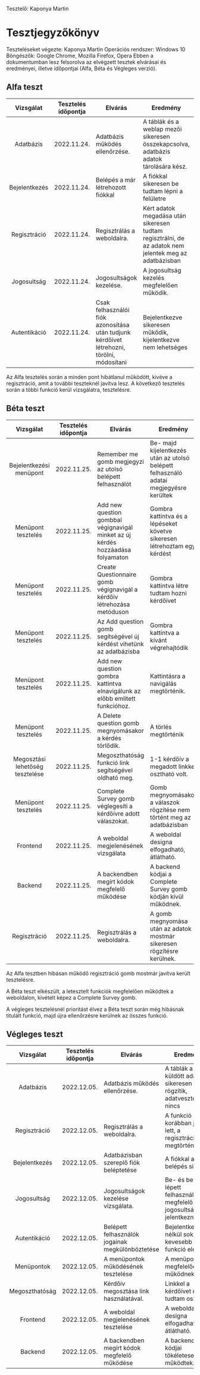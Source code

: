 Tesztelő: Kaponya Martin

# Tesztjegyzőkönyv

Teszteléseket végezte: Kaponya Martin
Operációs rendszer: Windows 10
Böngészők: Google Chrome, Mozilla Firefox, Opera
Ebben a dokumentumban lesz felsorolva az elvégzett tesztek elvárásai és eredményei, illetve időpontjai (Alfa, Béta és Végleges verzió).

## Alfa teszt

| Vizsgálat | Tesztelés időpontja | Elvárás | Eredmény | Hibák |
| :---: | --- | --- | --- | --- |
| Adatbázis | 2022.11.24. | Adatbázis működés ellenőrzése. | A táblák és a weblap mezői sikeresen összekapcsolva, adatbázis adatok tárolására kész. | Hibát nem találtam |
| Bejelentkezés | 2022.11.24. | Belépés a már létrehozott fiókkal | A fiókkal sikeresen be tudtam lépni a felületre | Hibát nem találtam |
| Regisztráció | 2022.11.24. | Regisztrálás a weboldalra. | Kért adatok megadása után sikeresen tudtam regisztrálni, de az adatok nem jelentek meg az adatbázisban | A leírt hibát találtam |
| Jogosultság | 2022.11.24. | Jogosultságok kezelése. | A jogosultság kezelés megfelelően működik. | Hibát nem találtam |
| Autentikáció | 2022.11.24. | Csak felhasználói fiók azonosítása után tudjunk kérdőívet létrehozni, törölni, módosítani | Bejelentkezve sikeresen műkődik, kijelentkezve nem lehetséges | Hibát nem találtam |


Az Alfa tesztelés során a minden pont hibátlanul működött, kivéve a regisztráció, amit a további teszteknél javítva lesz.
A következő tesztelés során a többi funkció kerül vizsgálatra, tesztelésre.


## Béta teszt

| Vizsgálat | Tesztelés időpontja | Elvárás | Eredmény | Hibák |
| :---: | --- | --- | --- | --- |
| Bejelentkezési menüpont | 2022.11.25. | Remember me gomb megjegyzi az utolsó belépett felhasználót | Be- majd kijelentkezés után az utolsó belépett felhasználó adatai megjegyésre kerültek | Hibát nem találtam |
| Menüpont tesztelés | 2022.11.25. | Add new question gombbal végignavigál minket az új kérdés hozzáadása folyamaton | Gombra kattintva és a lépéseket követve sikeresen létrehoztam egy kérdést | Hibát nem találtam |
| Menüpont tesztelés | 2022.11.25. | Create Questionnaire gomb végignavigál a kérdőív létrehozása metóduson | Gombra kattintva létre tudtam hozni kérdőívet | Hibát nem találtam |
| Menüpont tesztelés | 2022.11.25. | Az Add question gomb segítségével új kérdést vihetünk az adatbázisba | Gombra kattintva a kívánt végrehajtódik | Hibát nem találtam | 
| Menüpont tesztelés | 2022.11.25. | Add new question gombra kattintva elnavigálunk az előbb említett funkcióhoz. | Kattintásra a navigálás megtörténik.  | Hibát nem találtam |
| Menüpont tesztelés | 2022.11.25. | A Delete question gomb megnyomásakor a kérdés törlődik. | A törlés megtörténik | Hibát nem találtam |
| Megosztási lehetőség tesztelése | 2022.11.25. | Megoszthatóság funkció link segítségével oldható meg. | 1-1 kérdőív a megadott linkkel osztható volt. | Hibát nem találtam |
| Menüpont tesztelés | 2022.11.25. | Complete Survey gomb véglegesíti a kérdőívre adott válaszokat. | Gomb megnyomásakor a válaszok rögzítése nem történt meg az adatbázisban | A leírt hibát találtam|
| Frontend | 2022.11.25. | A weboldal megjelenésének vizsgálata | A weboldal designa elfogadható, átlátható. | Hibát nem találtam |
| Backend | 2022.11.25. | A backendben megírt kódok megfelelő működése | A backend kódjai a Complete Survey gomb kódján kívül működnek. | Hibát részlegesen találtam |
| Regisztráció | 2022.11.25. | Regisztrálás a weboldalra. | A gomb megnyomása után az adatok mostmár sikeresen rögzítésre kerülnek. | Hibát nem találtam |

Az Alfa tesztben hibásan működő regisztráció gomb mostmár javítva került tesztelésre.

A Béta teszt elkészült, a letesztelt funkciók megfelelően működtek a weboldalon, kivételt képez a Complete Survey gomb. 

A végleges tesztelésnél prioritást élvez a Béta teszt során még hibásnak titulált funkció, majd újra ellenőrzésre kerülnek az összes funkció.

## Végleges teszt

| Vizsgálat | Tesztelés időpontja | Elvárás | Eredmény | Hibák |
| :---: | --- | --- | --- | --- |
| Adatbázis | 2022.12.05. | Adatbázis működés ellenőrzése. | A táblák a küldött adatokat sikeresen rögzítik, adatvesztés nincs | Hibát nem találtam |
| Regisztráció | 2022.12.05. | Regisztrálás a weboldalra. | A funkció korábban javítva lett, a regisztráció megtörténik | Hibát nem találtam |
| Bejelentkezés | 2022.12.05. | Adatbázisban szereplő fiók beléptetése | A fiókkal a belépés sikerült. | Hibát nem találtam |
| Jogosultság | 2022.12.05. | Jogosultságok kezelése vizsgálata. | Be- és be nem lépett felhasználók megfelelő jogosultságokkal jelentkeznek | Hibát nem találtam |
| Autentikáció | 2022.12.05. | Belépett felhasználók jogainak megkülönböztetése | Bejelentkezés nélkül sokkal kevesebb funkció elérhető | Hibát nem találtam |
| Menüpontok | 2022.12.05. | A menüpontok működésének tesztelése | A menüpontok megfelelően működnek. | Hibát nem találtam |
| Megoszthatóság | 2022.12.05. | Kérdőív megosztása link használatával. | Linkkel a kérdőívet meg tudtam osztani. | Hibát nem találtam |
| Frontend | 2022.12.05. | A weboldal megjelenésének tesztelése | A weboldal designa elfogadható, átlátható. | Hibát nem találtam |
| Backend | 2022.12.05. | A backendben megírt kódok megfelelő működése | A backend kódjai tökéletesen működtek. | Hibát nem találtam |

